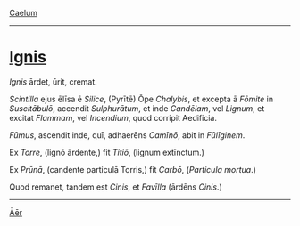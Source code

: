 [Caelum](../004-caelum/004-caelum.md)

---

# [Ignis](https://www.archive.org/stream/cu31924032499455#page/n47/mode/1up)

*Ignis* ārdet, ūrit, cremat.

*Scintilla* ejus ēlīsa ē *Silice*, (Pyrītē) Ōpe *Chalybis*, et excepta ā *Fōmite* in *Suscitābulō*, accendit *Sulphurātum*, et inde *Candēlam*, vel *Lignum*, et excitat *Flammam*, vel *Incendium*, quod corripit Aedificia.

*Fūmus*, ascendit inde, quī, adhaerēns *Camīnō*, abit in *Fūlīginem*.

Ex *Torre*, (lignō ārdente,) fit *Titiō*, (lignum extīnctum.)

Ex *Prūnā*, (candente particulā Torris,) fit *Carbō*, (*Particula mortua*.)

Quod remanet, tandem est *Cinis*, et *Favīlla* (ārdēns *Cinis*.)

---

[Āēr](../006-aer/006-aer.md)
